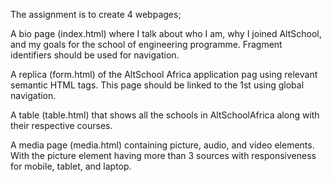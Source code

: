 The assignment is to create 4 webpages;

A bio page (index.html) where I talk about who I am, why I joined AltSchool, and my goals for the school of engineering programme. Fragment identifiers should be used for navigation. 

A replica (form.html) of the AltSchool Africa application pag using relevant semantic HTML tags. This page should be linked to the 1st using global navigation. 

A table (table.html) that shows all the schools in AltSchoolAfrica along with their respective courses.

A media page (media.html) containing picture, audio, and video elements. With the picture element having more than 3 sources with responsiveness for mobile, tablet, and laptop.
